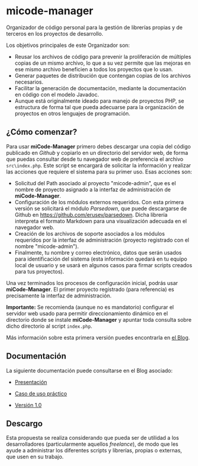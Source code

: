 # micode-manager

Organizador de código personal para la gestión de librerías propias y de terceros en los proyectos de desarrollo.

Los objetivos principales de este Organizador son:

* Reusar los archivos de código para prevenir la proliferación de múltiples copias de un mismo archivo,
  lo que a su vez permite que las mejoras en ese mismo archivo beneficien a todos los proyectos que lo usan.
* Generar paquetes de distribución que contengan copias de los archivos necesarios.
* Facilitar la generación de documentación, mediante la documentación en código con el modelo Javadoc.
* Aunque está originalmente ideado para manejo de proyectos PHP, se estructura de forma tal que pueda adecuarse
  para la organización de proyectos en otros lenguajes de programación.

## ¿Cómo comenzar?

Para usar **miCode-Manager** primero debes descargar una copia del código publicado en *Github* y copiarlo en un directorio del servidor web, de forma que puedas consultar desde tu navegador web de preferencia el archivo `src\index.php`. Este script se encargará de solicitar la información y realizar las acciones que requiere el sistema para su primer uso. Esas acciones son:

* Solicitud del Path asociado al proyecto "micode-admin", que es el nombre de proyecto asignado a la interfaz de
  administración de **miCode-Manager**.
* Configuración de los módulos externos requeridos. Con esta primera versión se solicitará el  módulo *Parsedown*,
  que puede descargarse de Github en https://github.com/erusev/parsedown. Dicha librería interpreta el formato Markdown para una visualización adecuada en el navegador web.
* Creación de los archivos de soporte asociados a los módulos requeridos por la interfaz de administración (proyecto
  registrado con el nombre "micode-admin").
* Finalmente, tu nombre y correo electrónico, datos que serán usados para identificación del sistema (esta información
  quedará en tu equipo local de usuario y se usará en algunos casos para firmar scripts creados para tus proyectos).

Una vez terminados los procesos de configuración inicial, podrás usar **miCode-Manager**. El primer proyecto registrado
(para referencia) es precisamente la interfaz de administración.

**Importante:** Se recomienda (aunque no es mandatorio) configurar el servidor web usado para permitir direccionamiento dinámico en el directorio donde se instale **miCode-Manager** y apuntar toda consulta sobre dicho directorio al script `index.php`.

Más información sobre esta primera versión puedes encontrarla en [el Blog](https://micode-manager.blogspot.com/2023/01/micode-manager-version-10.html).

## Documentación

La siguiente documentación puede consultarse en el Blog asociado:

* [Presentación](https://micode-manager.blogspot.com/2022/05/presentacion.html)

* [Caso de uso práctico](https://micode-manager.blogspot.com/2022/12/micodemanager-caso-de-uso.html)

* [Versión 1.0](https://micode-manager.blogspot.com/2023/01/micode-manager-version-10.html)

## Descargo

Esta propuesta se realiza considerando que pueda ser de utilidad a los desarrolladores (particularmente aquellos _freelance_), de modo que les ayude a administrar los diferentes scripts y librerías, propias o externas, que usen
en su trabajo.
